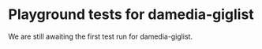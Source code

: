 # Playground tests for damedia-giglist
We are still awaiting the first test run for damedia-giglist.
